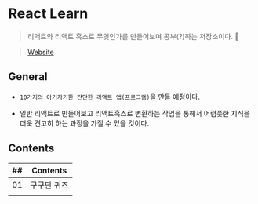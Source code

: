 # React Learn

> 리액트와 리액트 훅스로 무엇인가를 만들어보며 공부(?)하는 저장소이다. 🚀

> [Website](jjanmo.github.io/reactlearn/)

## General

-   `10가지의 아기자기한 간단한 리액트 앱(프로그램)`을 만들 예정이다.

-   일반 리액트로 만들어보고 리액트훅스로 변환하는 작업을 통해서 어렴풋한 지식을 더욱 견고히 하는 과정을 가질 수 있을 것이다.

## Contents

| ##  |  Contents   |
| :-: | :---------: |
| 01  | 구구단 퀴즈 |
|     |             |
